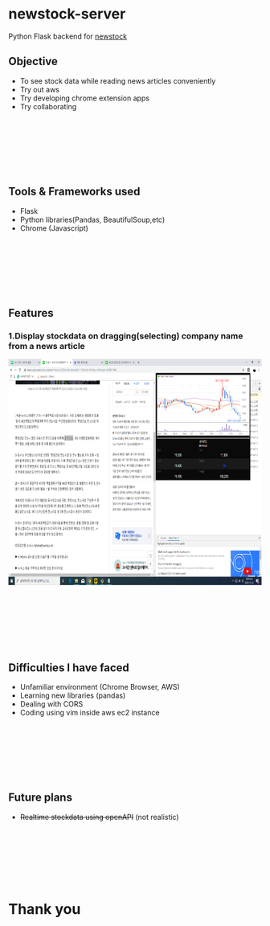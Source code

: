 # newstock-server
Python Flask backend for <a href='https://github.com/littlejkim/newstock'>newstock</a>

## Objective
* To see stock data while reading news articles conveniently
* Try out aws
* Try developing chrome extension apps
* Try collaborating
<br><br><br><br><br><br><br><br>
## Tools & Frameworks used
* Flask
* Python libraries(Pandas, BeautifulSoup,etc)
* Chrome (Javascript)
<br><br><br><br><br><br><br><br>
## Features
### 1.Display stockdata on dragging(selecting) company name from a news article
<img src='https://github.com/lpaqkosw/readmeImages/blob/master/newstock/newstock.png' height='450' width='800'></img>
<br><br><br><br><br><br><br><br>
## Difficulties I have faced
* Unfamiliar environment (Chrome Browser, AWS)
* Learning new libraries (pandas)
* Dealing with CORS
* Coding using vim inside aws ec2 instance
<br><br><br><br><br><br><br><br>
## Future plans
* <s>Realtime stockdata using openAPI</s> (not realistic)
<br><br><br><br><br><br><br><br>
# Thank you
